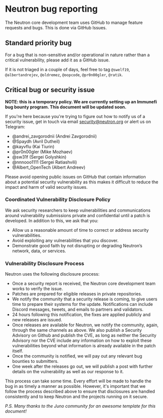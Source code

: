 # Neutron bug reporting

The Neutron core development team uses GitHub to manage feature requests and bugs. This is done via GitHub Issues.

## Standard priority bug

For a bug that is non-sensitive and/or operational in nature rather than a critical vulnerability, please add it as a GitHub issue.

If it is not triaged in a couple of days, feel free to tag `@swelf19`, `@albertandrejev`, `@oldremez`, `@oopcode`, `@pr0n00gler`, `@ratik`.

## Critical bug or security issue

**NOTE: this is a temporary policy. We are currently setting up an Immunefi bug bounty program. This document will be updated soon.**

If you're here because you're trying to figure out how to notify us of a security issue, get in touch via email [security@neutron.org](mailto:security@neutron.org) or alert us on Telegram:

- @andrei_zavgorodnii (Andrei Zavgorodnii)
- @Spaydh (Avril Dutheil)
- @kayvflu (Kai Tiurin)
- @pr0n00gler (Mike Mozhaev)
- @sw31f (Sergei Golyshkin)
- @nnnooo1111 (Sergei Ratiashvili)
- @Albert_OpenTech (Albert Andreev)

Please avoid opening public issues on GitHub that contain information about a potential security vulnerability as this makes it difficult to reduce the impact and harm of valid security issues.

### Coordinated Vulnerability Disclosure Policy

We ask security researchers to keep vulnerabilities and communications around vulnerability submissions private and confidential until a patch is developed. In addition to this, we ask that you:

- Allow us a reasonable amount of time to correct or address security vulnerabilities.
- Avoid exploiting any vulnerabilities that you discover.
- Demonstrate good faith by not disrupting or degrading Neutron’s network, data, or services.

### Vulnerability Disclosure Process

Neutron uses the following disclosure process:

- Once a security report is received, the Neutron core development team works to verify the issue.
- Patches are prepared for eligible releases in private repositories.
- We notify the community that a security release is coming, to give users time to prepare their systems for the update. Notifications can include Discord messages, tweets, and emails to partners and validators.
- 24 hours following this notification, the fixes are applied publicly and new releases are issued.
- Once releases are available for Neutron, we notify the community, again, through the same channels as above. We also publish a Security Advisory on Github and publish the CVE, as long as neither the Security Advisory nor the CVE include any information on how to exploit these vulnerabilities beyond what information is already available in the patch itself.
- Once the community is notified, we will pay out any relevant bug bounties to submitters.
- One week after the releases go out, we will publish a post with further details on the vulnerability as well as our response to it.

This process can take some time. Every effort will be made to handle the bug in as timely a manner as possible. However, it's important that we follow the process described above to ensure that disclosures are handled consistently and to keep Neutron and the projects running on it secure.

*P.S. Many thanks to the Juno community for an awesome template for this document!*